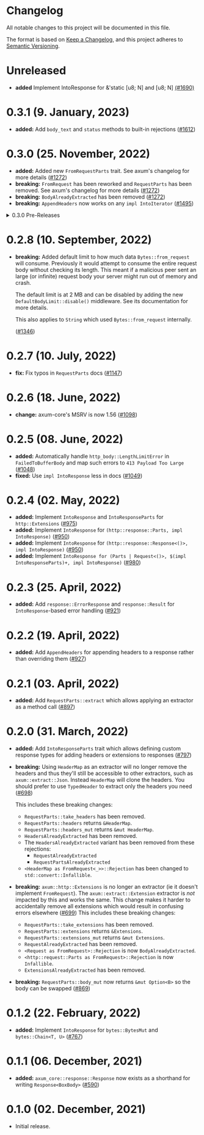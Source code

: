 # Changelog

All notable changes to this project will be documented in this file.

The format is based on [Keep a Changelog](https://keepachangelog.com/en/1.0.0/),
and this project adheres to [Semantic Versioning](https://semver.org/spec/v2.0.0.html).

# Unreleased

- **added** Implement IntoResponse for &'static [u8; N] and [u8; N] [(#1690)](https://github.com/tokio-rs/axum/pull/1690)

# 0.3.1 (9. January, 2023)

- **added:** Add `body_text` and `status` methods to built-in rejections ([#1612])

[#1612]: https://github.com/tokio-rs/axum/pull/1612

# 0.3.0 (25. November, 2022)

- **added:** Added new `FromRequestParts` trait. See axum's changelog for more
  details ([#1272])
- **breaking:** `FromRequest` has been reworked and `RequestParts` has been
  removed. See axum's changelog for more details ([#1272])
- **breaking:** `BodyAlreadyExtracted` has been removed ([#1272])
- **breaking:** `AppendHeaders` now works on any `impl IntoIterator` ([#1495])

[#1272]: https://github.com/tokio-rs/axum/pull/1272
[#1495]: https://github.com/tokio-rs/axum/pull/1495

<details>
<summary>0.3.0 Pre-Releases</summary>

# 0.3.0-rc.3 (8. November, 2022)

- **added:** Add `DefaultBodyLimit::max` for changing the default body limit ([#1397])
- **added:** Add `Error::into_inner` for converting `Error` to `BoxError` without allocating ([#1476])
- **breaking:** `AppendHeaders` now works on any `impl IntoIterator` ([#1495])

[#1397]: https://github.com/tokio-rs/axum/pull/1397
[#1476]: https://github.com/tokio-rs/axum/pull/1476
[#1495]: https://github.com/tokio-rs/axum/pull/1495

# 0.3.0-rc.2 (10. September, 2022)

- **breaking:** Added default limit to how much data `Bytes::from_request` will
  consume. Previously it would attempt to consume the entire request body
  without checking its length. This meant if a malicious peer sent an large (or
  infinite) request body your server might run out of memory and crash.

  The default limit is at 2 MB and can be disabled by adding the new
  `DefaultBodyLimit::disable()` middleware. See its documentation for more
  details.

  This also applies to `String` which used `Bytes::from_request` internally.

  ([#1346])

[#1346]: https://github.com/tokio-rs/axum/pull/1346

# 0.3.0-rc.1 (23. August, 2022)

- **breaking:** `FromRequest` has been reworked and `RequestParts` has been
  removed. See axum's changelog for more details ([#1272])
- **added:** Added new `FromRequestParts` trait. See axum's changelog for more
  details ([#1272])
- **breaking:** `BodyAlreadyExtracted` has been removed ([#1272])

[#1155]: https://github.com/tokio-rs/axum/pull/1155
[#1272]: https://github.com/tokio-rs/axum/pull/1272

</details>

# 0.2.8 (10. September, 2022)

- **breaking:** Added default limit to how much data `Bytes::from_request` will
  consume. Previously it would attempt to consume the entire request body
  without checking its length. This meant if a malicious peer sent an large (or
  infinite) request body your server might run out of memory and crash.

  The default limit is at 2 MB and can be disabled by adding the new
  `DefaultBodyLimit::disable()` middleware. See its documentation for more
  details.

  This also applies to `String` which used `Bytes::from_request` internally.

  ([#1346])

[#1346]: https://github.com/tokio-rs/axum/pull/1346

# 0.2.7 (10. July, 2022)

- **fix:** Fix typos in `RequestParts` docs ([#1147])

[#1147]: https://github.com/tokio-rs/axum/pull/1147

# 0.2.6 (18. June, 2022)

- **change:** axum-core's MSRV is now 1.56 ([#1098])

[#1098]: https://github.com/tokio-rs/axum/pull/1098

# 0.2.5 (08. June, 2022)

- **added:** Automatically handle `http_body::LengthLimitError` in `FailedToBufferBody` and map
  such errors to `413 Payload Too Large` ([#1048])
- **fixed:** Use `impl IntoResponse` less in docs ([#1049])

[#1048]: https://github.com/tokio-rs/axum/pull/1048
[#1049]: https://github.com/tokio-rs/axum/pull/1049

# 0.2.4 (02. May, 2022)

- **added:** Implement `IntoResponse` and `IntoResponseParts` for `http::Extensions` ([#975])
- **added:** Implement `IntoResponse` for `(http::response::Parts, impl IntoResponse)` ([#950])
- **added:** Implement `IntoResponse` for `(http::response::Response<()>, impl IntoResponse)` ([#950])
- **added:** Implement `IntoResponse for (Parts | Request<()>, $(impl IntoResponseParts)+, impl IntoResponse)` ([#980])

[#950]: https://github.com/tokio-rs/axum/pull/950
[#975]: https://github.com/tokio-rs/axum/pull/975
[#980]: https://github.com/tokio-rs/axum/pull/980

# 0.2.3 (25. April, 2022)

- **added:** Add `response::ErrorResponse` and `response::Result` for
  `IntoResponse`-based error handling ([#921])

[#921]: https://github.com/tokio-rs/axum/pull/921

# 0.2.2 (19. April, 2022)

- **added:** Add `AppendHeaders` for appending headers to a response rather than overriding them ([#927])

[#927]: https://github.com/tokio-rs/axum/pull/927

# 0.2.1 (03. April, 2022)

- **added:** Add `RequestParts::extract` which allows applying an extractor as a method call ([#897])

[#897]: https://github.com/tokio-rs/axum/pull/897

# 0.2.0 (31. March, 2022)

- **added:** Add `IntoResponseParts` trait which allows defining custom response
  types for adding headers or extensions to responses ([#797])
- **breaking:** Using `HeaderMap` as an extractor will no longer remove the headers and thus
  they'll still be accessible to other extractors, such as `axum::extract::Json`. Instead
  `HeaderMap` will clone the headers. You should prefer to use `TypedHeader` to extract only the
  headers you need ([#698])

  This includes these breaking changes:
    - `RequestParts::take_headers` has been removed.
    - `RequestParts::headers` returns `&HeaderMap`.
    - `RequestParts::headers_mut` returns `&mut HeaderMap`.
    - `HeadersAlreadyExtracted` has been removed.
    - The `HeadersAlreadyExtracted` variant has been removed from these rejections:
        - `RequestAlreadyExtracted`
        - `RequestPartsAlreadyExtracted`
    - `<HeaderMap as FromRequest<_>>::Rejection` has been changed to `std::convert::Infallible`.
- **breaking:** `axum::http::Extensions` is no longer an extractor (ie it
  doesn't implement `FromRequest`). The `axum::extract::Extension` extractor is
  _not_ impacted by this and works the same. This change makes it harder to
  accidentally remove all extensions which would result in confusing errors
  elsewhere ([#699])
  This includes these breaking changes:
    - `RequestParts::take_extensions` has been removed.
    - `RequestParts::extensions` returns `&Extensions`.
    - `RequestParts::extensions_mut` returns `&mut Extensions`.
    - `RequestAlreadyExtracted` has been removed.
    - `<Request as FromRequest>::Rejection` is now `BodyAlreadyExtracted`.
    - `<http::request::Parts as FromRequest>::Rejection` is now `Infallible`.
    - `ExtensionsAlreadyExtracted` has been removed.
- **breaking:** `RequestParts::body_mut` now returns `&mut Option<B>` so the
  body can be swapped ([#869])

[#698]: https://github.com/tokio-rs/axum/pull/698
[#699]: https://github.com/tokio-rs/axum/pull/699
[#797]: https://github.com/tokio-rs/axum/pull/797
[#869]: https://github.com/tokio-rs/axum/pull/869

# 0.1.2 (22. February, 2022)

- **added:** Implement `IntoResponse` for `bytes::BytesMut` and `bytes::Chain<T, U>` ([#767])

[#767]: https://github.com/tokio-rs/axum/pull/767

# 0.1.1 (06. December, 2021)

- **added:** `axum_core::response::Response` now exists as a shorthand for writing `Response<BoxBody>` ([#590])

[#590]: https://github.com/tokio-rs/axum/pull/590

# 0.1.0 (02. December, 2021)

- Initial release.
